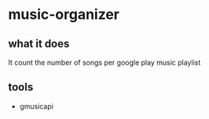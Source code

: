 # music-organizer

## what it does

It count the number of songs per google play music playlist

## tools

- gmusicapi
